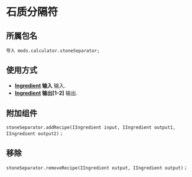 # 石质分隔符

## 所属包名
```zenscript
导入 mods.calculator.stoneSeparator;
```

## 使用方式

- **[Ingredient](/Vanilla/Variable_Types/IIngredient/) 输入** 输入.
- **[Ingredient](/Vanilla/Variable_Types/IIngredient/) 输出[1-2]** 输出.


## 附加组件

```zenscript
stoneSeparator.addRecipe(IIngredient input, IIngredient output1, IIngredient output2)；
```

## 移除
```zenscript
stoneSeparator.removeRecipe(IIngredient output, IIngredient output)；
```